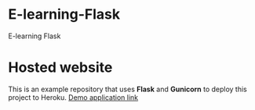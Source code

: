 # E-learning-Flask
E-learning Flask
# Hosted website

This is an example repository that uses **Flask** and **Gunicorn** to deploy this project to Heroku. [Demo application link](https://e-academica.herokuapp.com/)
